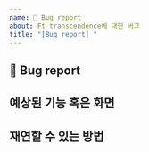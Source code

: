 ```yaml
---
name: 🐞 Bug report
about: Ft_transcendence에 대한 버그
title: "[Bug report] "
---
```


## 🐛 Bug report

<!--
    버그에 대한 설명 ( 사진, 링크 등을 첨부하면 더 좋습니다 )
    ex) 글자 깨짐, 이미지 깨짐
-->

## 예상된 기능 혹은 화면

## 재연할 수 있는 방법

<!-- 구체적으로 작성해주세요 -->
